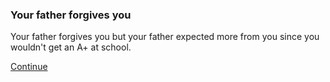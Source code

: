 ### Your father forgives you

Your father forgives you but your father expected more from you since you wouldn't get an A+ at school.

[Continue](../life-from-both-options/ordinary-life.md)
